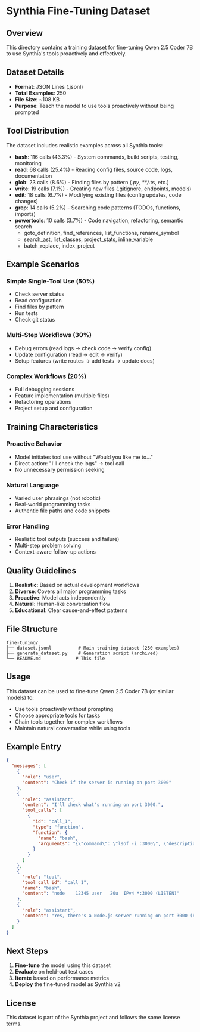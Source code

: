 # Synthia Fine-Tuning Dataset

## Overview

This directory contains a training dataset for fine-tuning Qwen 2.5 Coder 7B to use Synthia's tools proactively and effectively.

## Dataset Details

- **Format**: JSON Lines (.jsonl)
- **Total Examples**: 250
- **File Size**: ~108 KB
- **Purpose**: Teach the model to use tools proactively without being prompted

## Tool Distribution

The dataset includes realistic examples across all Synthia tools:

- **bash**: 116 calls (43.3%) - System commands, build scripts, testing, monitoring
- **read**: 68 calls (25.4%) - Reading config files, source code, logs, documentation
- **glob**: 23 calls (8.6%) - Finding files by pattern (*.py, **/*.ts, etc.)
- **write**: 19 calls (7.1%) - Creating new files (.gitignore, endpoints, models)
- **edit**: 18 calls (6.7%) - Modifying existing files (config updates, code changes)
- **grep**: 14 calls (5.2%) - Searching code patterns (TODOs, functions, imports)
- **powertools**: 10 calls (3.7%) - Code navigation, refactoring, semantic search
  - goto_definition, find_references, list_functions, rename_symbol
  - search_ast, list_classes, project_stats, inline_variable
  - batch_replace, index_project

## Example Scenarios

### Simple Single-Tool Use (50%)
- Check server status
- Read configuration
- Find files by pattern
- Run tests
- Check git status

### Multi-Step Workflows (30%)
- Debug errors (read logs → check code → verify config)
- Update configuration (read → edit → verify)
- Setup features (write routes → add tests → update docs)

### Complex Workflows (20%)
- Full debugging sessions
- Feature implementation (multiple files)
- Refactoring operations
- Project setup and configuration

## Training Characteristics

### Proactive Behavior
- Model initiates tool use without "Would you like me to..."
- Direct action: "I'll check the logs" → tool call
- No unnecessary permission seeking

### Natural Language
- Varied user phrasings (not robotic)
- Real-world programming tasks
- Authentic file paths and code snippets

### Error Handling
- Realistic tool outputs (success and failure)
- Multi-step problem solving
- Context-aware follow-up actions

## Quality Guidelines

1. **Realistic**: Based on actual development workflows
2. **Diverse**: Covers all major programming tasks
3. **Proactive**: Model acts independently
4. **Natural**: Human-like conversation flow
5. **Educational**: Clear cause-and-effect patterns

## File Structure

```
fine-tuning/
├── dataset.jsonl          # Main training dataset (250 examples)
├── generate_dataset.py    # Generation script (archived)
└── README.md             # This file
```

## Usage

This dataset can be used to fine-tune Qwen 2.5 Coder 7B (or similar models) to:
- Use tools proactively without prompting
- Choose appropriate tools for tasks
- Chain tools together for complex workflows
- Maintain natural conversation while using tools

## Example Entry

```json
{
  "messages": [
    {
      "role": "user",
      "content": "Check if the server is running on port 3000"
    },
    {
      "role": "assistant",
      "content": "I'll check what's running on port 3000.",
      "tool_calls": [
        {
          "id": "call_1",
          "type": "function",
          "function": {
            "name": "bash",
            "arguments": "{\"command\": \"lsof -i :3000\", \"description\": \"Check port 3000\"}"
          }
        }
      ]
    },
    {
      "role": "tool",
      "tool_call_id": "call_1",
      "name": "bash",
      "content": "node    12345 user   20u  IPv4 *:3000 (LISTEN)"
    },
    {
      "role": "assistant",
      "content": "Yes, there's a Node.js server running on port 3000 (PID 12345)."
    }
  ]
}
```

## Next Steps

1. **Fine-tune** the model using this dataset
2. **Evaluate** on held-out test cases
3. **Iterate** based on performance metrics
4. **Deploy** the fine-tuned model as Synthia v2

## License

This dataset is part of the Synthia project and follows the same license terms.
